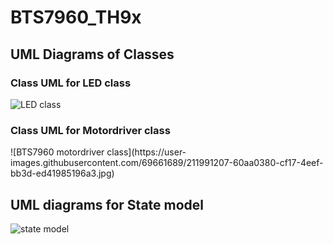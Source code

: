 # BTS7960_TH9x

<h2> UML Diagrams of Classes </h2>

<h3> Class UML for LED class</h3>

![LED class](https://user-images.githubusercontent.com/69661689/211990983-cd4c830e-eca5-4bfa-8b69-f46398eb0735.jpg)


<h3> Class UML for Motordriver  class</h3>
![BTS7960 motordriver class](https://user-images.githubusercontent.com/69661689/211991207-60aa0380-cf17-4eef-bb3d-ed41985196a3.jpg)


<h2> UML diagrams for State model </h2>

![state model](https://user-images.githubusercontent.com/46808309/211621040-78289efd-3654-426f-a306-12250067f671.png)
